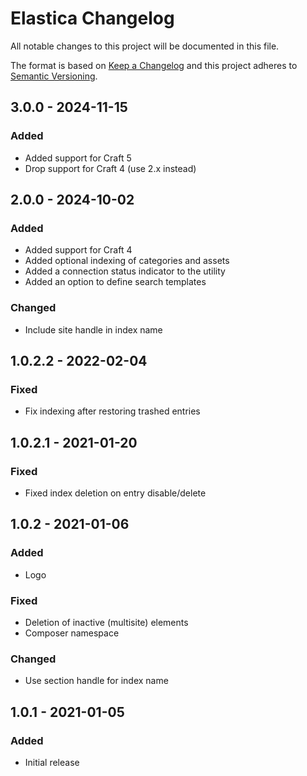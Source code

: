 # Elastica Changelog

All notable changes to this project will be documented in this file.

The format is based on [Keep a Changelog](http://keepachangelog.com/) and this project adheres to [Semantic Versioning](http://semver.org/).

## 3.0.0 - 2024-11-15
### Added
- Added support for Craft 5
- Drop support for Craft 4 (use 2.x instead)

## 2.0.0 - 2024-10-02
### Added
- Added support for Craft 4
- Added optional indexing of categories and assets
- Added a connection status indicator to the utility
- Added an option to define search templates

### Changed
- Include site handle in index name

## 1.0.2.2 - 2022-02-04
### Fixed
- Fix indexing after restoring trashed entries

## 1.0.2.1 - 2021-01-20
### Fixed
- Fixed index deletion on entry disable/delete

## 1.0.2 - 2021-01-06
### Added
- Logo

### Fixed
- Deletion of inactive (multisite) elements
- Composer namespace

### Changed
- Use section handle for index name

## 1.0.1 - 2021-01-05
### Added
- Initial release
